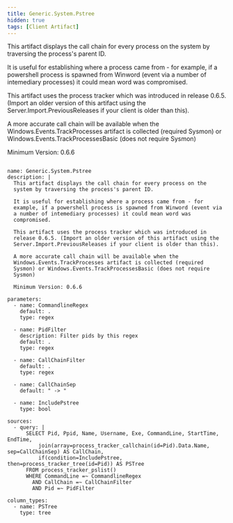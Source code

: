 ```yaml
---
title: Generic.System.Pstree
hidden: true
tags: [Client Artifact]
---
```


This artifact displays the call chain for every process on the
system by traversing the process's parent ID.

It is useful for establishing where a process came from - for
example, if a powershell process is spawned from Winword (event via
a number of intemediary processes) it could mean word was
compromised.

This artifact uses the process tracker which was introduced in
release 0.6.5. (Import an older version of this artifact using the
Server.Import.PreviousReleases if your client is older than this).

A more accurate call chain will be available when the
Windows.Events.TrackProcesses artifact is collected (required
Sysmon) or Windows.Events.TrackProcessesBasic (does not require
Sysmon)

Minimum Version: 0.6.6


<pre><code class="language-yaml">
name: Generic.System.Pstree
description: |
  This artifact displays the call chain for every process on the
  system by traversing the process&#x27;s parent ID.

  It is useful for establishing where a process came from - for
  example, if a powershell process is spawned from Winword (event via
  a number of intemediary processes) it could mean word was
  compromised.

  This artifact uses the process tracker which was introduced in
  release 0.6.5. (Import an older version of this artifact using the
  Server.Import.PreviousReleases if your client is older than this).

  A more accurate call chain will be available when the
  Windows.Events.TrackProcesses artifact is collected (required
  Sysmon) or Windows.Events.TrackProcessesBasic (does not require
  Sysmon)

  Minimum Version: 0.6.6

parameters:
  - name: CommandlineRegex
    default: .
    type: regex

  - name: PidFilter
    description: Filter pids by this regex
    default: .
    type: regex

  - name: CallChainFilter
    default: .
    type: regex

  - name: CallChainSep
    default: &quot; -&gt; &quot;

  - name: IncludePstree
    type: bool

sources:
  - query: |
      SELECT Pid, Ppid, Name, Username, Exe, CommandLine, StartTime, EndTime,
          join(array=process_tracker_callchain(id=Pid).Data.Name, sep=CallChainSep) AS CallChain,
          if(condition=IncludePstree, then=process_tracker_tree(id=Pid)) AS PSTree
      FROM process_tracker_pslist()
      WHERE CommandLine =~ CommandlineRegex
        AND CallChain =~ CallChainFilter
        AND Pid =~ PidFilter

column_types:
  - name: PSTree
    type: tree

</code></pre>

